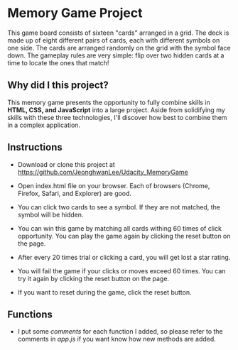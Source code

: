 # Memory Game Project

This game board consists of sixteen "cards" arranged in a grid. The deck is made up of eight different pairs of cards, each with different symbols on one side. The cards are arranged randomly on the grid with the symbol face down. The gameplay rules are very simple: flip over two hidden cards at a time to locate the ones that match!

## Why did I this project?

This memory game presents the opportunity to fully combine skills in **HTML, CSS, and JavaScript** into a large project. Aside from solidifying my skills with these three technologies, I'll discover how best to combine them in a complex application.


## Instructions

- Download or clone this project at https://github.com/JeonghwanLee/Udacity_MemoryGame

- Open index.html file on your browser. Each of browsers (Chrome, Firefox, Safari, and Explorer) are good.

- You can click two cards to see a symbol. If they are not matched, the symbol will be hidden.

- You can win this game by matching all cards withing 60 times of click opportunity. You can play the game again by clicking the reset button on the page.

- After every 20 times trial or clicking a card, you will get lost a star rating.

- You will fail the game if your clicks or moves exceed 60 times. You can try it again by clicking the reset button on the page.

- If you want to reset during the game, click the reset button. 

## Functions
- I put some *comments* for each function I added, so please refer to the comments in *app.js* if you want know how new methods are added. 

